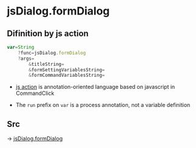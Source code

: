 # jsDialog.formDialog

## Difinition by js action

```js.js
var=String
	?func=jsDialog.formDialog
	?args=
		&titleString=
		&formSettingVariablesString=
		&formCommandVariablesString=
```

- [js action](#) is annotation-oriented language based on javascript in CommandClick

- The `run` prefix on `var` is a process annotation, not a variable definition

## Src

-> [jsDialog.formDialog](https://github.com/puutaro/CommandClick/blob/master/app/src/main/java/com/puutaro/commandclick/fragment_lib/terminal_fragment/js_interface/dialog/JsDialog.kt#L138)


